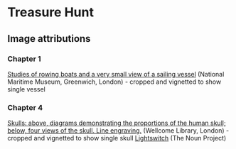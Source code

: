 # Treasure Hunt
## Image attributions
### Chapter 1
[Studies of rowing boats and a very small view of a sailing vessel](http://collections.rmg.co.uk/collections/objects/129256.html) (National Maritime Museum, Greenwich, London) - cropped and vignetted to show single vessel
### Chapter 4
[Skulls: above, diagrams demonstrating the proportions of the human skull; below, four views of the skull. Line engraving.](http://wellcomeimages.org/indexplus/image/V0007918.html) (Wellcome Library, London) - cropped and vignetted to show single skull
[Lightswitch](https://thenounproject.com/term/light-switch/2235/) (The Noun Project)
